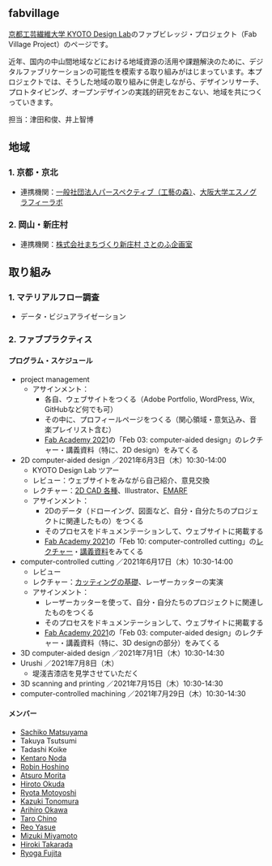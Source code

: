 ## fabvillage
[京都工芸繊維大学 KYOTO Design Lab](https://www.d-lab.kit.ac.jp)のファブビレッジ・プロジェクト（Fab Village Project）のページです。
  
近年、国内の中山間地域などにおける地域資源の活用や課題解決のために、デジタルファブリケーションの可能性を模索する取り組みがはじまっています。本プロジェクトでは、そうした地域の取り組みに併走しながら、デザインリサーチ、プロトタイピング、オープンデザインの実践的研究をおこない、地域を共につくっていきます。　　
  
担当：津田和俊、井上智博
  
## 地域
### 1. 京都・京北
- 連携機関：[一般社団法人パースペクティブ（工藝の森）](https://www.forest-of-craft.jp)、[大阪大学エスノグラフィーラボ](http://ethnography.hus.osaka-u.ac.jp)
### 2. 岡山・新庄村
- 連携機関：[株式会社まちづくり新庄村 さとのふ企画室](https://noph.localinfo.jp)  
  
## 取り組み
### 1. マテリアルフロー調査
- データ・ビジュアライゼーション
  
### 2. ファブプラクティス
#### プログラム・スケジュール
- project management
  - アサインメント： 
    - 各自、ウェブサイトをつくる（Adobe Portfolio, WordPress, Wix, GitHubなど何でも可）
    - その中に、プロフィールページをつくる（関心領域・意気込み、音楽プレイリスト含む）
    - [Fab Academy 2021](http://fabacademy.org/2021/schedule.html)の「Feb 03: computer-aided design」のレクチャー・講義資料（特に、2D design）をみてくる
- 2D computer-aided design ／2021年6月3日（木）10:30-14:00
  - KYOTO Design Lab ツアー
  - レビュー：ウェブサイトをみながら自己紹介、意見交換
  - レクチャー：[2D CAD 各種](http://academy.cba.mit.edu/classes/computer_design/index.html)、Illustrator、[EMARF](https://emarf.co)
  - アサインメント：
    - 2Dのデータ（ドローイング、図面など、自分・自分たちのプロジェクトに関連したもの）をつくる
    - そのプロセスをドキュメンテーションして、ウェブサイトに掲載する
    - [Fab Academy 2021](http://fabacademy.org/2021/schedule.html)の「Feb 10: computer-controlled cutting」の[レクチャー](https://vimeo.com/510902064)・[講義資料](http://academy.cba.mit.edu/classes/computer_cutting/index.html)をみてくる
- computer-controlled cutting ／2021年6月17日（木）10:30-14:00
  - レビュー
  - レクチャー：[カッティングの基礎](http://academy.cba.mit.edu/classes/computer_cutting/index.html)、レーザーカッターの実演
  - アサインメント：
    - レーザーカッターを使って、自分・自分たちのプロジェクトに関連したものをつくる
    - そのプロセスをドキュメンテーションして、ウェブサイトに掲載する
    - [Fab Academy 2021](http://fabacademy.org/2021/schedule.html)の「Feb 03: computer-aided design」のレクチャー・講義資料（特に、3D designの部分）をみてくる
- 3D computer-aided design ／2021年7月1日（木）10:30-14:30
- Urushi ／2021年7月8日（木）
  - 堤淺吉漆店を見学させていただく
- 3D scanning and printing ／2021年7月15日（木）10:30-14:30
- computer-controlled machining ／2021年7月29日（木）10:30-14:30
  
#### メンバー
- [Sachiko Matsuyama](https://sachikomatsuyama.webflow.io)
- Takuya Tsutsumi
- Tadashi Koike
- [Kentaro Noda](https://noda33.myportfolio.com)
- [Robin Hoshino](https://fab-practice-robin-profile.webflow.io)
- [Atsuro Morita](https://stc-unit.jp)
- [Hiroto Okuda](https://note.com/tolero/m/m217c9b31dd27)
- [Ryota Motoyoshi](https://ryotamotoyoshi.myportfolio.com)
- [Kazuki Tonomura](https://www.notion.so/Kazuki-Tonomura-490e662bd54145beba040ca90d5fe8c2)
- [Arihiro Okawa](https://note.com/_a_ri_hi_ro_/m/mbc194d67e49c)
- [Taro Chino](https://note.com/tarochino/m/m310b0d2996ab)
- [Reo Yasue](https://fabvillagereoyasue.myportfolio.com)
- [Mizuki Miyamoto](http://mizkingyo.starfree.jp)
- [Hiroki Takarada](https://takahiro110710.wixsite.com/my-site-7)
- [Ryoga Fujita](https://rfdesign210.wixsite.com/my-site-1)



